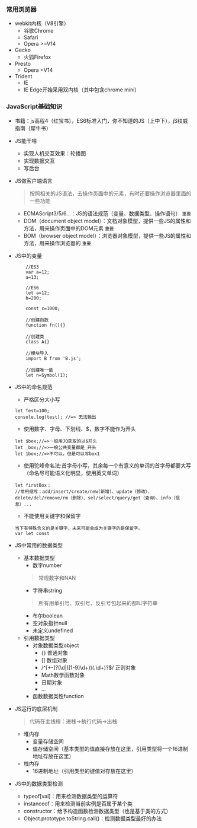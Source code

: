 ### 常用浏览器
- webkit内核（V8引擎）
    + 谷歌Chrome
    + Safari
    + Opera >=V14
- Gecko
    + 火狐Firefox
- Presto
    + Opera <V14
- Trident
    + IE
    + IE Edge开始采用双内核（其中包含chrome mini）

### JavaScript基础知识

- 书籍：js高程4（红宝书），ES6标准入门，你不知道的JS（上中下），jS权威指南（犀牛书）
- JS能干啥
    + 实现人机交互效果：轮播图
    + 实现数据交互
    + 写后台

- JS做客户端语言
    > 按照相关的JS语法，去操作页面中的元素，有时还要操作浏览器里面的一些功能
    - ECMAScript3/5/6...：JS的语法规范（变量、数据类型、操作语句） `重要`
    - DOM（document object model）：文档对象模型，提供一些JS的属性和方法，用来操作页面中的DOM元素 `重要`
    - BOM（browser object model）：浏览器对象模型，提供一些JS的属性和方法，用来操作浏览器的 `重要`
- JS中的变量
    ```
        //ES3
        var a=12;
        a=13;

        //ES6
        let a=12;
        b=200;

        const c=1000;

        //创建函数
        function fn(){}

        //创建类
        class A{}

        //模块导入
        import B from 'B.js';

        //创建唯一值
        let n=Symbol(1);
    ```
- JS中的命名规范
    - 严格区分大小写
    ```
    let Test=100;
    console.log(test); //=> 无法输出 
    ```
    - 使用数字、字母、下划线、$，数字不能作为开头
    ```
    let $box;//=>一般用JQ获取的以$开头
    let _box;//=>一般公共变量都是_开头
    let 1box;//=>不可以，但是可以写box1
    ```
    - 使用驼峰命名法:首字母小写，其余每一个有意义的单词的首字母都要大写（命名尽可能语义化明显，使用英文单词）
    ```
    let firstBox；
    //常用缩写：add/insert/create/new(新增)、update（修改）、delete/del/remove/rm（删除）、sel/select/query/get（查询）、info（信息）...
    ```
    - 不能使用关键字和保留字
    ```
    当下有特殊含义的是关键字，未来可能会成为关键字的是保留字。
    var let const 
    ```
- JS中常用的数据类型
    + 基本数据类型
        + 数字number
        > 常规数字和NAN
        + 字符串string
        > 所有用单引号、双引号、反引号包起来的都叫字符串
        + 布尔boolean
        + 空对象指针null
        + 未定义undefined
    + 引用数据类型
        + 对象数据类型object
            - {} 普通对象
            - [] 数组对象
            - /^[+-]?(\d|([1-9]\d+))(\.\d+)?$/ 正则对象
            - Math数学函数对象
            - 日期对象
            - ...
        + 函数数据类性function
- JS运行的底层机制
    > 代码在主线程：进栈->执行代码->出栈
    + 堆内存
        - 变量存储空间
        - 值存储空间（基本类型的值直接存放在这里，引用类型将一个16进制地址存放在这里）
    + 栈内存
        - 16进制地址（引用类型的键值对存放在这里）
- JS中的数据类型检测
    + typeof[val]：用来检测数据类型的运算符
    + instanceof：用来检测当前实例是否属于某个类
    + constructor：给予构造函数检测数据类型（也是基于类的方式）
    + Object.prototype.toString.call()：检测数据类型最好的办法
